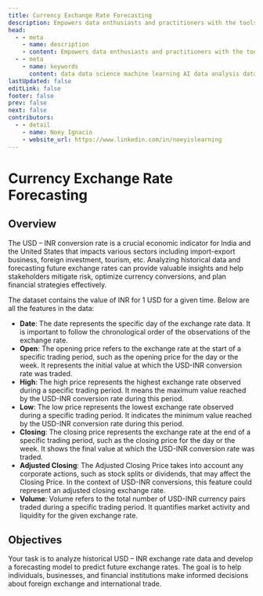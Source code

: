 ```yaml
---
title: Currency Exchange Rate Forecasting
description: Empowers data enthusiasts and practitioners with the tools and knowledge to unlock the potential of data.
head:
  - - meta
    - name: description
    - content: Empowers data enthusiasts and practitioners with the tools and knowledge to unlock the potential of data.
  - - meta
    - name: keywords
      content: data data science machine learning AI data analysis data-driven data enthusiasts data practitioners
lastUpdated: false
editLink: false
footer: false
prev: false
next: false
contributors:
  - - detail
    - name: Noey Ignacio
    - website_url: https://www.linkedin.com/in/noeyislearning
---
```


# Currency Exchange Rate Forecasting

<DownloadBadge githubURL=""></DownloadBadge>

## Overview

The USD – INR conversion rate is a crucial economic indicator for India and the United States that impacts various sectors including import-export business, foreign investment, tourism, etc. Analyzing historical data and forecasting future exchange rates can provide valuable insights and help stakeholders mitigate risk, optimize currency conversions, and plan financial strategies effectively.

The dataset contains the value of INR for 1 USD for a given time. Below are all the features in the data:

- **Date**: The date represents the specific day of the exchange rate data. It is important to follow the chronological order of the observations of the exchange rate.
- **Open**: The opening price refers to the exchange rate at the start of a specific trading period, such as the opening price for the day or the week. It represents the initial value at which the USD-INR conversion rate was traded.
- **High**: The high price represents the highest exchange rate observed during a specific trading period. It means the maximum value reached by the USD-INR conversion rate during this period.
- **Low**: The low price represents the lowest exchange rate observed during a specific trading period. It indicates the minimum value reached by the USD-INR conversion rate during this period.
- **Closing**: The closing price represents the exchange rate at the end of a specific trading period, such as the closing price for the day or the week. It shows the final value at which the USD-INR conversion rate was traded.
- **Adjusted Closing**: The Adjusted Closing Price takes into account any corporate actions, such as stock splits or dividends, that may affect the Closing Price. In the context of USD-INR conversions, this feature could represent an adjusted closing exchange rate.
- **Volume**: Volume refers to the total number of USD-INR currency pairs traded during a specific trading period. It quantifies market activity and liquidity for the given exchange rate.

## Objectives

Your task is to analyze historical USD – INR exchange rate data and develop a forecasting model to predict future exchange rates. The goal is to help individuals, businesses, and financial institutions make informed decisions about foreign exchange and international trade.
